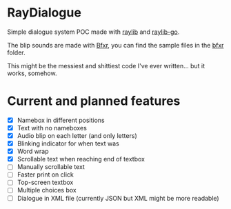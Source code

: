 # RayDialogue

Simple dialogue system POC made with [raylib](https://www.raylib.com/index.html) and [raylib-go](https://github.com/gen2brain/raylib-go).

The blip sounds are made with [Bfxr](https://www.bfxr.net/), you can find the sample files in the [bfxr](https://github.com/DjMike238/raydialogbox/tree/master/bfxr) folder.

This might be the messiest and shittiest code I've ever written... but it works, somehow.

# Current and planned features

- [x] Namebox in different positions
- [x] Text with no nameboxes
- [x] Audio blip on each letter (and only letters)
- [x] Blinking indicator for when text was
- [x] Word wrap
- [x] Scrollable text when reaching end of textbox
- [ ] Manually scrollable text
- [ ] Faster print on click
- [ ] Top-screen textbox
- [ ] Multiple choices box
- [ ] Dialogue in XML file (currently JSON but XML might be more readable)
